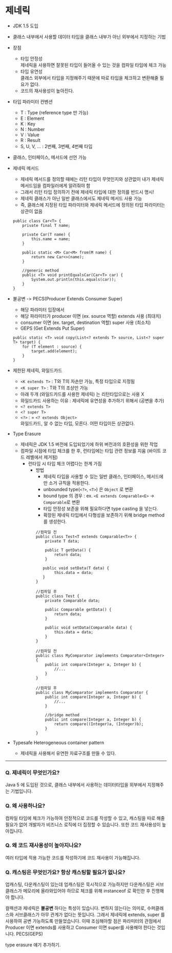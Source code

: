 # 제네릭
- JDK 1.5 도입
- 클래스 내부에서 사용할 데이터 타입을 클래스 내부가 아닌 외부에서 지정하는 기법


- 장점
  - 타입 안정성  
    제네릭을 사용하면 잘못된 타입이 들어올 수 있는 것을 컴파일 타임에 체크 가능
  - 타입 유연성  
    클래스 외부에서 타입을 지정해주기 때문에 따로 타입을 체크하고 변환해줄 필요가 없다.   
  - 코드의 재사용성이 높아진다.


- 타입 파라미터 컨벤션
  - T : Type (reference type 만 가능)  
  - E : Element
  - K : Key
  - N : Number 
  - V : Value
  - R : Result 
  - S, U, V, ... : 2번째, 3번째, 4번째 타입  


- 클래스, 인터페이스, 메서드에 선언 가능
- 제네릭 메서드
  - 제네릭 메서드를 정의할 때에는 리턴 타입이 무엇인지와 상관없이 내가 제네릭 메서드임을 컴파일러에게 알려줘야 함
  - 그래서 리턴 타입 정의하기 전에 제네릭 타입에 대한 정의를 반드시 명시! 
  - 제네릭 클래스가 아닌 일반 클래스에서도 제네릭 메서드 사용 가능
  - 즉, 클래스에 지정된 타입 파라미터와 제네릭 메서드에 정의된 타입 파라미터는 상관이 없음
  ```
  public class Car<T> {
      private final T name;
      
      private Car(T name) {
          this.name = name;
      }
  
      public static <M> Car<M> from(M name) {
          return new Car<>(name);
      }
  
      //generic method
      public <T> void printEqualsCar(Car<T> car) {
          System.out.println(this.equals(car));
      }
  }
  ```

- 불공변 -> PECS(Producer Extends Consumer Super)  
  - 해당 파라미터 입장에서 
  - 해당 파라미터가 producer 이면 (ex. source 역할) extends 사용 (최대치)
  - consumer 이면 (ex. target, destination 역할) super 사용 (최소치)
  - GEPS (Get Extends Put Super)
  ```
  public static <T> void copy(List<? extends T> source, List<? super T> target) {
      for (T element : source) {
          target.add(element);
      }
  }
  ```


- 제한된 제네릭, 와일드카드 
  - `<K extends T>` : T와 T의 자손만 가능, 특정 타입으로 지정됨
  - `<K super T>` : T와 T의 조상만 가능
  - 아래 두개 (와일드카드를 사용한 제네릭) 는 리턴타입으로는 사용 X 
  - 와일드카드 사용하는 이유 : 제네릭에 유연성을 추가하기 위해서 (공변을 추가)
  - `<? extends T>`  
  - `<? super T>` 
  - `<?>` : = `<? extends Object>`  
    와일드카드, 알 수 없는 타입, 모른다. 어떤 타입이든 상관없다.


- Type Erasure
  - 제네릭은 JDK 1.5 버전에 도입되었기에 하위 버전과의 호환성을 위한 작업
  - 컴파일 시점에 타입 체크를 한 후, 런타임에는 타입 관련 정보를 지움 (바이트 코드 레벨에서 제거됨)
    - 런타임 시 타입 체크 어렵다는 한계 가짐  
      - 방법
        - 제네릭 타입을 사용할 수 있는 일반 클래스, 인터페이스, 메서드에만 소거 규칙을 적용한다. 
        - unbounded type(`<?>`, `<T>`) 은 `Object` 로 변환
        - bound type 의 경우 : ex. `<E extends Comparable<E>` -> `Comparable`로 변환
        - 타입 안정성 보존을 위해 필요하다면 type casting 을 넣는다.
        - 확장된 제네릭 타입에서 다형성을 보존하기 위해 bridge method 를 생성한다. 
        ```
        //컴파일 전
        public class Test<T extends Comparable<T>> { 
            private T data;
          
            public T getData() {
                return data;
            }
       
           public void setData(T data) {
                this.data = data;
           }
        }
   
        //컴파일 후 
        public class Test {
            private Comparable data;
       
            public Comparable getData() {
                return data;
            }
       
            public void setData(Comparable data) {
                this.data = data;
            }
        }
        ```
        ```
        //컴파일 전
        public class MyComparator implements Comparator<Integer> {
            public int compare(Integer a, Integer b) {
                //...
            }
        } 
      
        //컴파일 후 
        public class MyComparator implements Comparator {
            public int compare(Integer a, Integer b) {
                //...
            }
      
            //bridge method
            public int compare(Integer a, Integer b) {
                return compare((Integer)a, (Integer)b);
            }
        }
        ```

- Typesafe Heterogeneous container pattern
  - 제네릭을 사용해서 유연한 자료구조를 만들 수 있다. 


---
### Q. 제네릭이 무엇인가요?
Java 5 에 도입된 것으로, 클래스 내부에서 사용하는 데이터타입을 외부에서 지정해주는 기법입니다.

### Q. 왜 사용하나요?
컴파일 타임에 체크가 가능하여 안정적으로 코드를 작성할 수 있고, 캐스팅을 따로 해줄 필요가 없어 개발자가 비즈니스 로직에 더 집정할 수 있습니다. 또한 코드 재사용성이 높아집니다. 

### Q. 왜 코드 재사용성이 높아지나요? 
여러 타입에 적용 가능한 코드를 작성하기에 코드 재사용이 가능해집니다. 

### Q. 캐스팅은 무엇인가요? 항상 캐스팅할 필요가 없나요? 
업캐스팅, 다운캐스팅이 있는데 업캐스팅은 묵시적으로 가능하지만 다운캐스팅은 서브클래스가 메모리에 올라와있어야 하므로 체크를 위해 instanceof 로 확인한 후 진행해야 합니다.  

컬렉션과 제네릭은 **불공변** 하다는 특성이 있습니다. 변하지 않는다는 의미로, 수퍼클래스와 서브클래스가 아무 관계가 없다는 뜻입니다. 
그래서 제네릭에 extends, super 를 사용하여 공변 가능하도록 만들었습니다. 
이때 조심해야할 점은 파라미터의 관점에서 Producer 이면 extends를 사용하고 Consumer 이면 super를 사용해야 한다는 것입니다. PECS(GEPS)

type erasure 얘기 추가하기. 